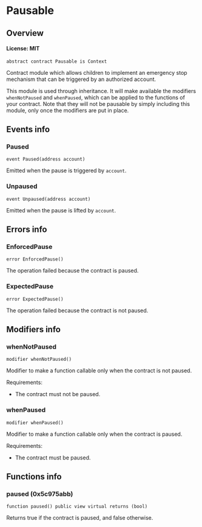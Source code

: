 # Pausable

## Overview

#### License: MIT

```solidity
abstract contract Pausable is Context
```

Contract module which allows children to implement an emergency stop
mechanism that can be triggered by an authorized account.

This module is used through inheritance. It will make available the
modifiers `whenNotPaused` and `whenPaused`, which can be applied to
the functions of your contract. Note that they will not be pausable by
simply including this module, only once the modifiers are put in place.
## Events info

### Paused

```solidity
event Paused(address account)
```

Emitted when the pause is triggered by `account`.
### Unpaused

```solidity
event Unpaused(address account)
```

Emitted when the pause is lifted by `account`.
## Errors info

### EnforcedPause

```solidity
error EnforcedPause()
```

The operation failed because the contract is paused.
### ExpectedPause

```solidity
error ExpectedPause()
```

The operation failed because the contract is not paused.
## Modifiers info

### whenNotPaused

```solidity
modifier whenNotPaused()
```

Modifier to make a function callable only when the contract is not paused.

Requirements:

- The contract must not be paused.
### whenPaused

```solidity
modifier whenPaused()
```

Modifier to make a function callable only when the contract is paused.

Requirements:

- The contract must be paused.
## Functions info

### paused (0x5c975abb)

```solidity
function paused() public view virtual returns (bool)
```

Returns true if the contract is paused, and false otherwise.